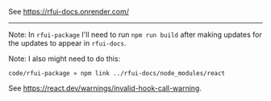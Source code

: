 See https://rfui-docs.onrender.com/

---

Note: In `rfui-package` I'll need to run `npm run build` after making updates for the updates to appear in `rfui-docs`.

Note: I also might need to do this:

```
code/rfui-package » npm link ../rfui-docs/node_modules/react
```

See https://react.dev/warnings/invalid-hook-call-warning.
